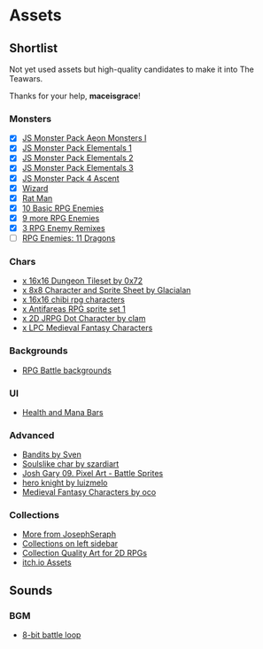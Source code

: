# Assets

## Shortlist

Not yet used assets but high-quality candidates to make it into The Teawars.

Thanks for your help, **maceisgrace**!

### Monsters

- [x] [JS Monster Pack Aeon Monsters I](https://opengameart.org/content/js-monsters-aeon-monsters-i)
- [x] [JS Monster Pack Elementals 1](https://opengameart.org/content/js-monster-set-elementals)
- [x] [JS Monster Pack Elementals 2](https://opengameart.org/content/js-monster-set-elementals-ii)
- [x] [JS Monster Pack Elementals 3](https://opengameart.org/content/js-monster-set-elementals-iii)
- [x] [JS Monster Pack 4 Ascent](https://opengameart.org/content/js-monster-pack-4-ascent)
- [x] [Wizard](https://opengameart.org/content/wizard-0)
- [x] [Rat Man](https://opengameart.org/content/rat-men-rpg-enemies)
- [x] [10 Basic RPG Enemies](https://opengameart.org/content/10-basic-rpg-enemies)
- [x] [9 more RPG Enemies](https://opengameart.org/content/more-rpg-enemies)
- [x] [3 RPG Enemy Remixes](https://opengameart.org/content/3-rpg-enemy-remixes)
- [ ] [RPG Enemies: 11 Dragons](https://opengameart.org/content/rpg-enemies-11-dragons)

### Chars

- [x 16x16 Dungeon Tileset by 0x72](https://0x72.itch.io/16x16-dungeon-tileset)
- [x 8x8 Character and Sprite Sheet by Glacialan](https://opengameart.org/content/8x8-character-and-sprite-sheet)
- [x 16x16 chibi rpg characters](https://opengameart.org/content/16x16-chibi-rpg-characters-with-weapons-and-shields)
- [x Antifareas RPG sprite set 1](https://opengameart.org/content/antifareas-rpg-sprite-set-1-enlarged-w-transparent-background)
- [x 2D JRPG Dot Character by clam](https://opengameart.org/content/2d-jrpg-dot-character)
- [x LPC Medieval Fantasy Characters](https://opengameart.org/content/lpc-medieval-fantasy-character-sprites)

### Backgrounds

- [RPG Battle backgrounds](https://opengameart.org/content/backgrounds-3)

### UI

- [Health and Mana Bars](https://opengameart.org/content/health-and-mana-bars)

### Advanced

- [Bandits by Sven](https://sventhole.itch.io/bandits)
- [Soulslike char by szardiart](https://szadiart.itch.io/2d-soulslike-character)
- [Josh Gary 09. Pixel Art - Battle Sprites](https://opengameart.org/content/09-pixel-art-battle-sprites)
- [hero knight by luizmelo](https://luizmelo.itch.io/hero-knight)
- [Medieval Fantasy Characters by oco](https://oco.itch.io/medieval-fantasy-character-pack)

### Collections

- [More from JosephSeraph](https://lightningseraph.tumblr.com/Resources)
- [Collections on left sidebar](https://opengameart.org/content/antifareas-rpg-sprite-set-1-enlarged-w-transparent-background)
- [Collection Quality Art for 2D RPGs](https://opengameart.org/content/quality-art-for-2d-rpgs)
- [itch.io Assets](https://itch.io/game-assets/tag-drm-free)

## Sounds

### BGM

- [8-bit battle loop](https://opengameart.org/content/8-bit-battle-loop)
